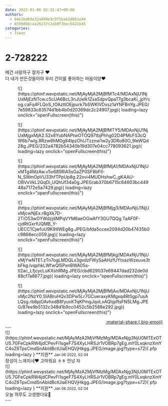 ```yaml
---
date: 2022-01-06 02:32:47+09:00
authors:
  - 04e1bd0de32a880e9c9f5bab2d0b1e44
  - 6599dbbcaa26237c2ab0f3becb421b45
categories:
  - Jiwon
---
```


# 2-728222

<div class="post-container" markdown="1">
<div class="content-container md-sidebar__scrollwrap" markdown="1">

메건 사랑하구 잘자구 ❤<br>다 내가 만든것들이야 우리 건이를 좋아하는 마음이양❤
<figure markdown="1">
![](https://phinf.wevpstatic.net/MjAyMjA2MjBfMTc4/MDAxNjU1NjUxMjEzNTcw.c5cUA6BcL3nJUeIk1ZsaSdpvQpaT7g3bcaKi_jpYrcog.caFq4FLQoS_tOAzttOEjpurk7bSWKIVDxsz1aYNFBnYg.JPEG/7e59833c83574d1bb4b0d20369dc2c24907.jpg){ loading=lazy onclick="openFullscreen(this)"}
</figure>

<figure markdown="1">
![](https://phinf.wevpstatic.net/MjAyMjA2MjBfMTY5/MDAxNjU1NjUxMjgxMjA2.52x8YubNAPtwOTOQ97tbjPhhg02D4PMcFS3cQW6b7wIg.RRzw8hM0g84tpzOhlJTzznw1w2y3DRo80O_9leWQd28g.JPEG/232a4782b54340b19d307e04cc778093621.jpg){ loading=lazy onclick="openFullscreen(this)"}
</figure>

<figure markdown="1">
![](https://phinf.wevpstatic.net/MjAyMjA2MjBfMjA1/MDAxNjU1NjUxMTg4MzAw.v5o685RlA5sGaZP0SF8bFll-N_SWmOpVU33hfTPpUp8g.22ovi4MUDHshwC_gKAAU-OBVxVkL2GqDi_UQhUf34a0g.JPEG/ab370b6715c64603bc44948a7172e5a7429.jpg){ loading=lazy onclick="openFullscreen(this)"}
</figure>

<figure markdown="1">
![](https://phinf.wevpstatic.net/MjAyMjA2MjBfMjg3/MDAxNjU1NjUxMjcwNjEx.rBgXk7D-2TiO53wOYWdzjdMPqVYM6aeOGwAfY3GU7QQg.TaAF0F-cjdRtGxrfUQMB_Y-UECC1CjwfuU9K9tIWEg8g.JPEG/bfda5ccee2094d20b47435b0c9866ecc059.jpg){ loading=lazy onclick="openFullscreen(this)"}
</figure>

<figure markdown="1">
![](https://phinf.wevpstatic.net/MjAyMjA2MjBfMjkg/MDAxNjU1NjUxMjYwNTE1.zTn7ogLMDQLx3gvdzFWySaAHzfUYtxazWzeuve3tbFkg.IvqphkLWfwQI5PxnBWA05s-tl2ac_LfjcycLuKXshRMg.JPEG/cbd629037e69447dad232de0d88cf7a8677.jpg){ loading=lazy onclick="openFullscreen(this)"}
</figure>

<figure markdown="1">
![](https://phinf.wevpstatic.net/MjAyMjA2MjBfMjAx/MDAxNjU1NjUxMjc2NzY0.SIABruHQv3DPw5Lr7GCueraxyKMgxq4Rt5gp7usALQsg.rb8pjOAvhxdB8fyuxKTqKPmgJqoLxAQlijpftsFNSLMg.JPEG/87ee9b5132c348d1b9cc0452c5b2588e292.jpg){ loading=lazy onclick="openFullscreen(this)"}
</figure>


</div>
</div>

<div style="text-align: right;" markdown="1">
<a href="https://weverse.io/fromis9/fanpost/2-728222" style="text-align: right;">:material-share:{.big-emoji}</a>
</div>
---

<div class="comments-container md-sidebar__scrollwrap" markdown="1">
<div class="comment" markdown="1">
<div class='id-container' markdown="1">
![](https://phinf.wevpstatic.net/MjAyMzA2MjVfMzMg/MDAxNjg3NjU0MTExOTU5.7GFeCpkRW4jdCPevFi1sgeF7S4XyLHRSJr1VOBRp7gEg.mY0LxqknzXmYC4oZ6TpxCmdSnAbldBctUiaEHQVjHkgg.JPEG/image.jpg?type=s72){ pfp loading=lazy }
**<span class="artist">지원</span>** <small>Jan 06 2022, 02:34</small><br>
</div>
<div class='comment-body' markdown="1">
정성이 느껴지네♥️ 고마워요 ㅎㅎ 언넝 자
</div>
</div>
<div class="comment" markdown="1">
<div class='id-container' markdown="1">
![](https://phinf.wevpstatic.net/MjAyMzA2MjVfMzMg/MDAxNjg3NjU0MTExOTU5.7GFeCpkRW4jdCPevFi1sgeF7S4XyLHRSJr1VOBRp7gEg.mY0LxqknzXmYC4oZ6TpxCmdSnAbldBctUiaEHQVjHkgg.JPEG/image.jpg?type=s72){ pfp loading=lazy }
**<span class="artist">지원</span>** <small>Jan 06 2022, 02:34</small><br>
</div>
<div class='comment-body' markdown="1">
오늘 하루도 고생했다요🥰
</div>
</div>
</div>
---
